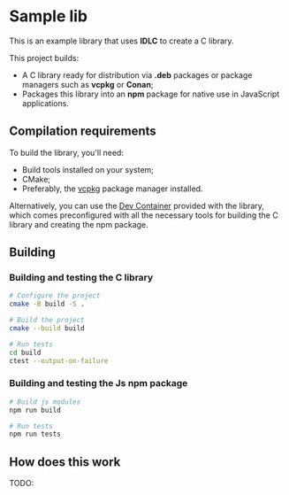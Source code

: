 # Sample lib

This is an example library that uses **IDLC** to create a C library.

This project builds:
- A C library ready for distribution via **.deb** packages or package managers such as **vcpkg** or **Conan**;
- Packages this library into an **npm** package for native use in JavaScript applications.

## Compilation requirements

To build the library, you'll need:
- Build tools installed on your system;
- CMake;
- Preferably, the [vcpkg](https://learn.microsoft.com/vcpkg/get_started/get-started) package manager installed.

Alternatively, you can use the [Dev Container](https://code.visualstudio.com/docs/devcontainers/containers) provided with the library, which comes preconfigured with all the necessary tools for building the C library and creating the npm package.

## Building 

### Building and testing the C library

```bash
# Configure the project
cmake -B build -S .

# Build the project
cmake --build build

# Run tests
cd build
ctest --output-on-failure
```

### Building and testing the Js npm package

```bash
# Build js modules
npm run build

# Run tests
npm run tests
```

## How does this work

TODO:

